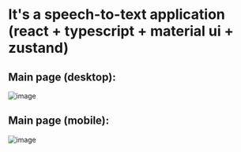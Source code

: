 # It's a speech-to-text application (react + typescript + material ui + zustand)

## Main page (desktop):
![image](https://github.com/Nurseit03/speech-app/assets/66901719/29390bd9-f8d2-432c-ba19-4324a0208c79)

## Main page (mobile):
![image](https://github.com/Nurseit03/speech-app/assets/66901719/0cf2f7ce-2dcc-4b6b-8ca1-debe3130cd89)

